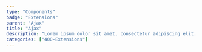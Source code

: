 ```yaml
---
type: "Components"
badge: "Extensions"
parent: "Ajax"
title: "Ajax"
description: "Lorem ipsum dolor sit amet, consectetur adipiscing elit. Nunc tempus laoreet leo sit amet iaculis."
categories: ["400-Extensions"]
---
```

